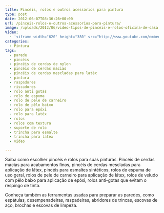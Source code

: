 ```yaml
---
title: Pincéis, rolos e outros acessórios para pintura
type: post
date: 2012-06-07T08:36:26+00:00
url: /pinceis-rolos-e-outros-acessorios-para-pintura/
image: /uploads/2012/06/video-tipos-de-pinceis-e-rolos-oficina-de-casa.jpg
Video:
  - '<iframe width="620" height="380" src="http://www.youtube.com/embed/E538qqZuzjo?wmode=transparent" frameborder="0" allowfullscreen></iframe>'
categories:
  - Pintura
tags:
  - parede
  - pincéis
  - pincéis de cerdas de nylon
  - pincéis de cerdas macias
  - pincéis de cerdas mescladas para latéx
  - pintura
  - raspadores
  - riscadores
  - rolo anti gotas
  - rolo de espuma
  - rolo de pele de carneiro
  - rolo de pêlo baixo
  - rolo para epóxi
  - rolo para latéx
  - rolos
  - rolos com textura
  - suporte de rolo
  - trincha para esmalte
  - trincha para latéx
  - video

---
```

Saiba como escolher pincéis e rolos para suas pinturas. Pincéis de cerdas macias para acabamentos finos, pincéis de cerdas mescladas para aplicação de látex, pincéis para esmaltes sintéticos, rolos de espuma de uso geral, rolos de pele de carneiro para aplicação de látex, rolos de veludo com pêlo baixo para aplicação de epóxi, rolos anti-gotas que evitam o respingo de tinta.

Conheça também as ferramentas usadas para preparar as paredes, como espátulas, desempenadeiras, raspadeiras, abridores de trincas, escovas de aço, brochas e escovas de limpeza.
